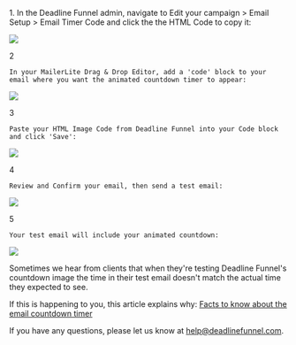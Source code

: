 1\. In the Deadline Funnel admin, navigate to Edit your campaign > Email Setup > Email Timer Code and click the the HTML Code to copy it:

![](https://d33v4339jhl8k0.cloudfront.net/docs/assets/53974d6ce4b0c76107b109d1/images/5a7e20d22c7d3a4a4198ffd7/file-M1HGYZqGl5.png)

2

    In your MailerLite Drag & Drop Editor, add a 'code' block to your email where you want the animated countdown timer to appear:

![](https://d33v4339jhl8k0.cloudfront.net/docs/assets/53974d6ce4b0c76107b109d1/images/591b6ca00428634b4a33303f/file-cB2fyhgsMN.png)

3

    Paste your HTML Image Code from Deadline Funnel into your Code block and click 'Save':

![](https://d33v4339jhl8k0.cloudfront.net/docs/assets/53974d6ce4b0c76107b109d1/images/591b6d5a0428634b4a333046/file-8AAZfduW85.png)

4

    Review and Confirm your email, then send a test email:

![](https://d33v4339jhl8k0.cloudfront.net/docs/assets/53974d6ce4b0c76107b109d1/images/591b6e172c7d3a057f8924b2/file-5p1g1MGHaA.png)

5

    Your test email will include your animated countdown:

![](https://d33v4339jhl8k0.cloudfront.net/docs/assets/53974d6ce4b0c76107b109d1/images/591b6ea60428634b4a333051/file-MdJHAHjaFs.png)

Sometimes we hear from clients that when they're testing Deadline Funnel's
countdown image the time in their test email doesn't match the actual time
they expected to see.

If this is happening to you, this article explains why: [Facts to know about
the email countdown
timer](http://documentation.deadlinefunnel.com/article/366-facts-to-know-about-the-email-countdown)

If you have any questions, please let us know at
[help@deadlinefunnel.com](mailto:mailto:help@deadlinefunnel.com).

